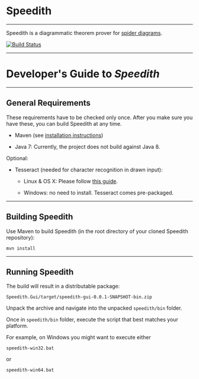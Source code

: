 # Speedith

--------------------------------------------------------------------------------

Speedith is a diagrammatic theorem prover for [spider diagrams](http://en.wikipedia.org/wiki/Spider_diagram).

[![Build Status](https://travis-ci.org/speedith/speedith.svg?branch=master)](https://travis-ci.org/speedith/speedith)




--------------------------------------------------------------------------------

# Developer's Guide to _Speedith_ #

--------------------------------------------------------------------------------

## General Requirements

These requirements have to be checked only once. After you make sure you have
these, you can build Speedith at any time.

*   Maven (see [installation instructions](https://maven.apache.org/))

*   Java 7: Currently, the project does not build against Java 8.

Optional:

* Tesseract (needed for character recognition in drawn input):

  * Linux & OS X: Please follow [this guide](https://code.google.com/p/tesseract-ocr/wiki/ReadMe).

  * Windows: no need to install. Tesseract comes pre-packaged.

--------------------------------------------------------------------------------

## Building Speedith

Use Maven to build Speedith (in the root directory of your cloned Speedith repository):

    mvn install

--------------------------------------------------------------------------------

## Running Speedith

The build will result in a distributable package:

    Speedith.Gui/target/speedith-gui-0.0.1-SNAPSHOT-bin.zip

Unpack the archive and navigate into the unpacked `speedith/bin` folder.

Once in `speedith/bin` folder, execute the script that best matches your platform.

For example, on Windows you might want to execute either

    speedith-win32.bat

or

    speedith-win64.bat
